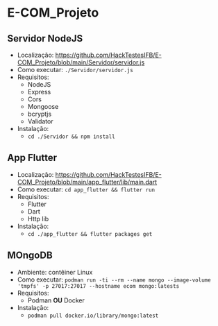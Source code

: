 # E-COM_Projeto

## Servidor NodeJS

* Localização: https://github.com/HackTestesIFB/E-COM_Projeto/blob/main/Servidor/servidor.js
* Como executar: `./Servidor/servidor.js`
* Requisitos:
    * NodeJS
    * Express
    * Cors
    * Mongoose
    * bcryptjs
    * Validator
* Instalação:
    * `cd ./Servidor && npm install`

## App Flutter

* Localização: https://github.com/HackTestesIFB/E-COM_Projeto/blob/main/app_flutter/lib/main.dart
* Como executar: `cd app_flutter && flutter run`
* Requisitos:
    * Flutter
    * Dart
    * Http lib
* Instalação:
    * `cd ./app_flutter && flutter packages get`

## MOngoDB

* Ambiente: contêiner Linux
* Como executar: `podman run -ti --rm --name mongo --image-volume 'tmpfs' -p 27017:27017 --hostname ecom mongo:latests`
* Requisitos:
    * Podman **OU** Docker
* Instalação:
    * `podman pull docker.io/library/mongo:latest`